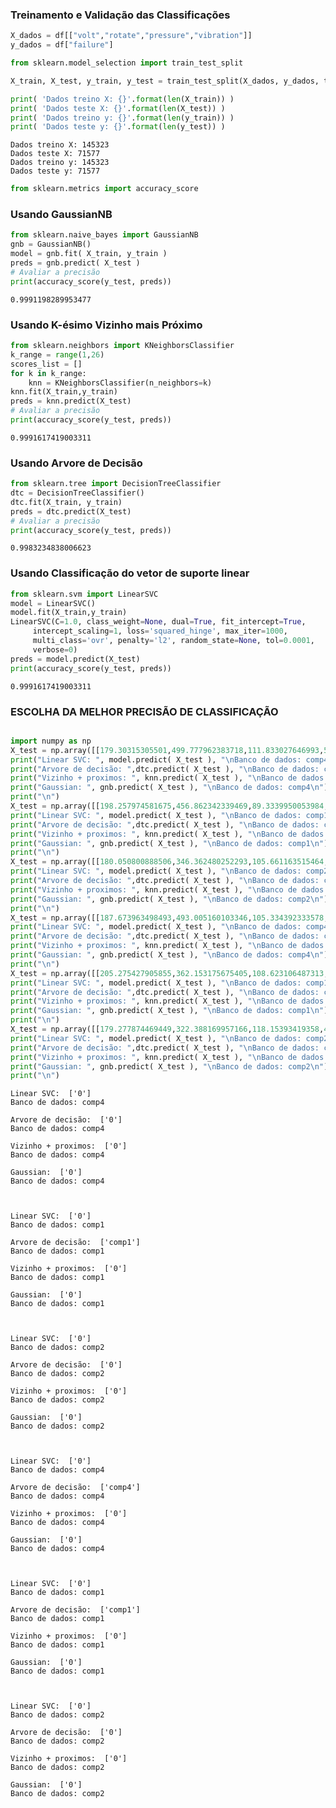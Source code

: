 <h3>Treinamento e Validação das Classificações</h3>
    
    
```python
X_dados = df[["volt","rotate","pressure","vibration"]]
y_dados = df["failure"]
```


```python
from sklearn.model_selection import train_test_split
```


```python
X_train, X_test, y_train, y_test = train_test_split(X_dados, y_dados, test_size=0.33, random_state=42)

print( 'Dados treino X: {}'.format(len(X_train)) )
print( 'Dados teste X: {}'.format(len(X_test)) )
print( 'Dados treino y: {}'.format(len(y_train)) )
print( 'Dados teste y: {}'.format(len(y_test)) )
```

    Dados treino X: 145323
    Dados teste X: 71577
    Dados treino y: 145323
    Dados teste y: 71577
    


```python
from sklearn.metrics import accuracy_score
```


<h3>Usando GaussianNB</h3>



```python
from sklearn.naive_bayes import GaussianNB
gnb = GaussianNB()
model = gnb.fit( X_train, y_train )
preds = gnb.predict( X_test )
# Avaliar a precisão
print(accuracy_score(y_test, preds))

```

    0.9991198289953477
    
<h3>Usando K-ésimo Vizinho mais Próximo</h3>

```python
from sklearn.neighbors import KNeighborsClassifier
k_range = range(1,26)
scores_list = []
for k in k_range:
    knn = KNeighborsClassifier(n_neighbors=k)
knn.fit(X_train,y_train)
preds = knn.predict(X_test)
# Avaliar a precisão
print(accuracy_score(y_test, preds))

```

    0.9991617419003311
    
<h3>Usando Arvore de Decisão</h3>

```python
from sklearn.tree import DecisionTreeClassifier
dtc = DecisionTreeClassifier()
dtc.fit(X_train, y_train)
preds = dtc.predict(X_test)
# Avaliar a precisão
print(accuracy_score(y_test, preds))

```

    0.9983234838006623
    
<h3>Usando Classificação do vetor de suporte linear</h3>

```python
from sklearn.svm import LinearSVC
model = LinearSVC()
model.fit(X_train,y_train)
LinearSVC(C=1.0, class_weight=None, dual=True, fit_intercept=True,
     intercept_scaling=1, loss='squared_hinge', max_iter=1000,
     multi_class='ovr', penalty='l2', random_state=None, tol=0.0001,
     verbose=0)
preds = model.predict(X_test)
print(accuracy_score(y_test, preds))

```

    0.9991617419003311

    
<h3>ESCOLHA DA MELHOR PRECISÃO DE CLASSIFICAÇÃO</h3>

```python

import numpy as np
X_test = np.array([[179.30315305501,499.777962383718,111.833027646993,52.3830967199205]])
print("Linear SVC: ", model.predict( X_test ), "\nBanco de dados: comp4\n")
print("Arvore de decisão: ",dtc.predict( X_test ), "\nBanco de dados: comp4\n")
print("Vizinho + proximos: ", knn.predict( X_test ), "\nBanco de dados: comp4\n")
print("Gaussian: ", gnb.predict( X_test ), "\nBanco de dados: comp4\n")
print("\n")
X_test = np.array([[198.257974581675,456.862342339469,89.3339950053984,38.6718999063224]])
print("Linear SVC: ", model.predict( X_test ), "\nBanco de dados: comp1\n")
print("Arvore de decisão: ",dtc.predict( X_test ), "\nBanco de dados: comp1\n")
print("Vizinho + proximos: ", knn.predict( X_test ), "\nBanco de dados: comp1\n")
print("Gaussian: ", gnb.predict( X_test ), "\nBanco de dados: comp1\n")
print("\n")
X_test = np.array([[180.050800888506,346.362480252293,105.661163515464,39.2180547849819]])
print("Linear SVC: ", model.predict( X_test ), "\nBanco de dados: comp2\n")
print("Arvore de decisão: ",dtc.predict( X_test ), "\nBanco de dados: comp2\n")
print("Vizinho + proximos: ", knn.predict( X_test ), "\nBanco de dados: comp2\n")
print("Gaussian: ", gnb.predict( X_test ), "\nBanco de dados: comp2\n")
print("\n")
X_test = np.array([[187.673963498493,493.005160103346,105.334392333578,53.9639607034682]])
print("Linear SVC: ", model.predict( X_test ), "\nBanco de dados: comp4\n")
print("Arvore de decisão: ",dtc.predict( X_test ), "\nBanco de dados: comp4\n")
print("Vizinho + proximos: ", knn.predict( X_test ), "\nBanco de dados: comp4\n")
print("Gaussian: ", gnb.predict( X_test ), "\nBanco de dados: comp4\n")
print("\n")
X_test = np.array([[205.275427905855,362.153175675405,108.623106487313,47.7113737781357]])
print("Linear SVC: ", model.predict( X_test ), "\nBanco de dados: comp1\n")
print("Arvore de decisão: ",dtc.predict( X_test ), "\nBanco de dados: comp1\n")
print("Vizinho + proximos: ", knn.predict( X_test ), "\nBanco de dados: comp1\n")
print("Gaussian: ", gnb.predict( X_test ), "\nBanco de dados: comp1\n")
print("\n")
X_test = np.array([[179.277874469449,322.388169957166,118.15393419358,47.4158846916956]])
print("Linear SVC: ", model.predict( X_test ), "\nBanco de dados: comp2\n")
print("Arvore de decisão: ",dtc.predict( X_test ), "\nBanco de dados: comp2\n")
print("Vizinho + proximos: ", knn.predict( X_test ), "\nBanco de dados: comp2\n")
print("Gaussian: ", gnb.predict( X_test ), "\nBanco de dados: comp2\n")
print("\n")
```    
    
    Linear SVC:  ['0'] 
    Banco de dados: comp4
    
    Arvore de decisão:  ['0'] 
    Banco de dados: comp4
    
    Vizinho + proximos:  ['0'] 
    Banco de dados: comp4
    
    Gaussian:  ['0'] 
    Banco de dados: comp4
    
    
    
    Linear SVC:  ['0'] 
    Banco de dados: comp1
    
    Arvore de decisão:  ['comp1'] 
    Banco de dados: comp1
    
    Vizinho + proximos:  ['0'] 
    Banco de dados: comp1
    
    Gaussian:  ['0'] 
    Banco de dados: comp1
    
    
    
    Linear SVC:  ['0'] 
    Banco de dados: comp2
    
    Arvore de decisão:  ['0'] 
    Banco de dados: comp2
    
    Vizinho + proximos:  ['0'] 
    Banco de dados: comp2
    
    Gaussian:  ['0'] 
    Banco de dados: comp2
    
    
    
    Linear SVC:  ['0'] 
    Banco de dados: comp4
    
    Arvore de decisão:  ['comp4'] 
    Banco de dados: comp4
    
    Vizinho + proximos:  ['0'] 
    Banco de dados: comp4
    
    Gaussian:  ['0'] 
    Banco de dados: comp4
    
    
    
    Linear SVC:  ['0'] 
    Banco de dados: comp1
    
    Arvore de decisão:  ['comp1'] 
    Banco de dados: comp1
    
    Vizinho + proximos:  ['0'] 
    Banco de dados: comp1
    
    Gaussian:  ['0'] 
    Banco de dados: comp1
    
    
    
    Linear SVC:  ['0'] 
    Banco de dados: comp2
    
    Arvore de decisão:  ['0'] 
    Banco de dados: comp2
    
    Vizinho + proximos:  ['0'] 
    Banco de dados: comp2
    
    Gaussian:  ['0'] 
    Banco de dados: comp2
    
    
    
    


```python

```

